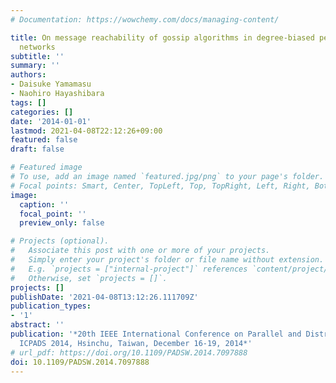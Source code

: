 ```yaml
---
# Documentation: https://wowchemy.com/docs/managing-content/

title: On message reachability of gossip algorithms in degree-biased peer-to-peer
  networks
subtitle: ''
summary: ''
authors:
- Daisuke Yamamasu
- Naohiro Hayashibara
tags: []
categories: []
date: '2014-01-01'
lastmod: 2021-04-08T22:12:26+09:00
featured: false
draft: false

# Featured image
# To use, add an image named `featured.jpg/png` to your page's folder.
# Focal points: Smart, Center, TopLeft, Top, TopRight, Left, Right, BottomLeft, Bottom, BottomRight.
image:
  caption: ''
  focal_point: ''
  preview_only: false

# Projects (optional).
#   Associate this post with one or more of your projects.
#   Simply enter your project's folder or file name without extension.
#   E.g. `projects = ["internal-project"]` references `content/project/deep-learning/index.md`.
#   Otherwise, set `projects = []`.
projects: []
publishDate: '2021-04-08T13:12:26.111709Z'
publication_types:
- '1'
abstract: ''
publication: '*20th IEEE International Conference on Parallel and Distributed Systems,
  ICPADS 2014, Hsinchu, Taiwan, December 16-19, 2014*'
# url_pdf: https://doi.org/10.1109/PADSW.2014.7097888
doi: 10.1109/PADSW.2014.7097888
---
```

